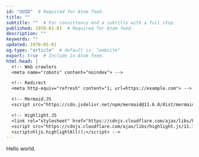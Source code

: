 ```yaml
---
id: "UUID"  # Required for Atom feed.
title: ""
subtitle: ""  # For consistency end a subtitle with a full stop.
published: 1970-01-01  # Required for Atom feed.
description: ""
keywords: ""
updated: 1970-01-01
og.type: "article"  # default is: "website"
export: true  # Include in Atom feed.
html.head: |
  <!-- Web crawlers
  <meta name="robots" content="noindex"> -->

  <!-- Redirect
  <meta http-equiv="refresh" content="1; url=https://example.com"> -->

  <!-- Mermaid.JS
  <script src="https://cdn.jsdelivr.net/npm/mermaid@11.6.0/dist/mermaid.min.js"></script> -->

  <!-- Highlight.JS
  <link rel="stylesheet" href="https://cdnjs.cloudflare.com/ajax/libs/highlight.js/11.11.1/styles/default.min.css">
  <script src="https://cdnjs.cloudflare.com/ajax/libs/highlight.js/11.11.1/highlight.min.js"></script>
  <script>hljs.highlightAll();</script> -->
---
```


Hello world.
